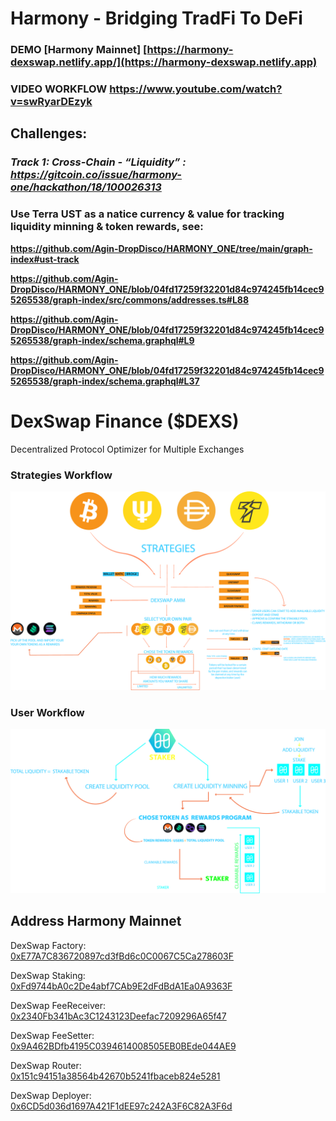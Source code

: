
# **Harmony - Bridging TradFi To DeFi**


### **DEMO [Harmony Mainnet]** **[https://harmony-dexswap.netlify.app/](https://harmony-dexswap.netlify.app)**

### **VIDEO WORKFLOW** **https://www.youtube.com/watch?v=swRyarDEzyk**


## Challenges: 

### *Track 1: Cross-Chain - “Liquidity” : https://gitcoin.co/issue/harmony-one/hackathon/18/100026313*

### Use Terra UST as a natice currency & value for tracking liquidity minning & token rewards, see:

**https://github.com/Agin-DropDisco/HARMONY_ONE/tree/main/graph-index#ust-track**

**https://github.com/Agin-DropDisco/HARMONY_ONE/blob/04fd17259f32201d84c974245fb14cec95265538/graph-index/src/commons/addresses.ts#L88**

**https://github.com/Agin-DropDisco/HARMONY_ONE/blob/04fd17259f32201d84c974245fb14cec95265538/graph-index/schema.graphql#L9**
 
**https://github.com/Agin-DropDisco/HARMONY_ONE/blob/04fd17259f32201d84c974245fb14cec95265538/graph-index/schema.graphql#L37**


# DexSwap Finance ($DEXS)

Decentralized Protocol Optimizer for Multiple Exchanges


### Strategies Workflow
<p align="center">
 <img src="./DATA-DIAGRAM.png">
 </P>

### User Workflow
<p align="center">
 <img src="./flow_staker@2x.png">
 </p>
 


## Address Harmony Mainnet

DexSwap Factory:  
[0xE77A7C836720897cd3fBd6c0C0067C5Ca278603F](https://explorer.harmony.one/address/0xE77A7C836720897cd3fBd6c0C0067C5Ca278603F)


DexSwap Staking:  
[0xFd9744bA0c2De4abf7CAb9E2dFdBdA1Ea0A9363F](https://explorer.harmony.one/address/0xFd9744bA0c2De4abf7CAb9E2dFdBdA1Ea0A9363F)


DexSwap FeeReceiver:  
[0x2340Fb341bAc3C1243123Deefac7209296A65f47](https://explorer.harmony.one/address/0x2340Fb341bAc3C1243123Deefac7209296A65f47)


DexSwap FeeSetter:  
[0x9A462BDfb4195C0394614008505EB0BEde044AE9](https://explorer.harmony.one/address/0x9A462BDfb4195C0394614008505EB0BEde044AE9)


DexSwap Router:  
[0x151c94151a38564b42670b5241fbaceb824e5281](https://explorer.harmony.one/address/0x151c94151a38564b42670b5241fbaceb824e5281)


DexSwap Deployer:  
[0x6CD5d036d1697A421F1dEE97c242A3F6C82A3F6d](https://explorer.harmony.one/address/0x6CD5d036d1697A421F1dEE97c242A3F6C82A3F6d)

